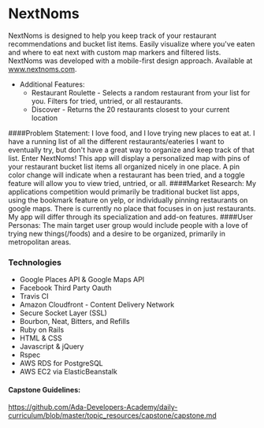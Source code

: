 # NextNoms
NextNoms is designed to help you keep track of your restaurant recommendations and bucket list items. Easily visualize where you've eaten and where to eat next with custom map markers and filtered lists. NextNoms was developed with a mobile-first design approach. Available at www.nextnoms.com.
- Additional Features:
  - Restaurant Roulette - Selects a random restaurant from your list for you. Filters for tried, untried, or all restaurants.
  - Discover - Returns the 20 restaurants closest to your current location

####Problem Statement:
I love food, and I love trying new places to eat at. I have a running list of all the different restaurants/eateries I want to eventually try, but don't have a great way to organize and keep track of that list. Enter NextNoms! This app will display a personalized map with pins of your restaurant bucket list items all organized nicely in one place. A pin color change will indicate when a restaurant has been tried, and a toggle feature will allow you to view tried, untried, or all.
####Market Research:
My applications competition would primarily be traditional bucket list apps, using the bookmark feature on yelp, or individually pinning restaurants on google maps. There is currently no place that focuses in on just restaurants. My app will differ through its specialization and add-on features.
####User Personas:
The main target user group would include people with a love of trying new things(/foods) and a desire to be organized, primarily in metropolitan areas.

### Technologies
- Google Places API & Google Maps API
- Facebook Third Party Oauth
- Travis CI
- Amazon Cloudfront - Content Delivery Network
- Secure Socket Layer (SSL)
- Bourbon, Neat, Bitters, and Refills
- Ruby on Rails
- HTML & CSS
- Javascript & jQuery
- Rspec
- AWS RDS for PostgreSQL
- AWS EC2 via ElasticBeanstalk

#### Capstone Guidelines:
https://github.com/Ada-Developers-Academy/daily-curriculum/blob/master/topic_resources/capstone/capstone.md
